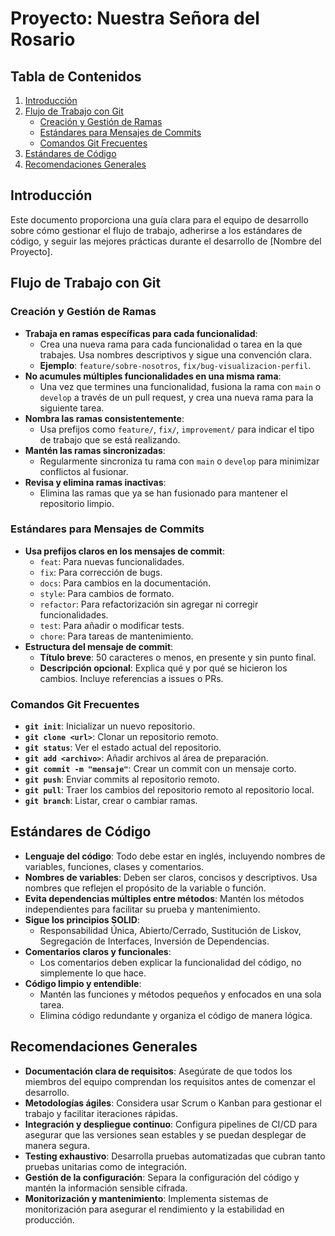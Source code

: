 # Proyecto: Nuestra Señora del Rosario

## Tabla de Contenidos
1. [Introducción](#introducción)
2. [Flujo de Trabajo con Git](#flujo-de-trabajo-con-git)
   - [Creación y Gestión de Ramas](#creación-y-gestión-de-ramas)
   - [Estándares para Mensajes de Commits](#estándares-para-mensajes-de-commits)
   - [Comandos Git Frecuentes](#comandos-git-frecuentes)
3. [Estándares de Código](#estándares-de-código)
4. [Recomendaciones Generales](#recomendaciones-generales)

## Introducción

Este documento proporciona una guía clara para el equipo de desarrollo sobre cómo gestionar el flujo de trabajo, adherirse a los estándares de código, y seguir las mejores prácticas durante el desarrollo de [Nombre del Proyecto].

## Flujo de Trabajo con Git

### Creación y Gestión de Ramas

- **Trabaja en ramas específicas para cada funcionalidad**:
  - Crea una nueva rama para cada funcionalidad o tarea en la que trabajes. Usa nombres descriptivos y sigue una convención clara.
  - **Ejemplo**: `feature/sobre-nosotros`, `fix/bug-visualizacion-perfil`.
- **No acumules múltiples funcionalidades en una misma rama**:
  - Una vez que termines una funcionalidad, fusiona la rama con `main` o `develop` a través de un pull request, y crea una nueva rama para la siguiente tarea.
- **Nombra las ramas consistentemente**:
  - Usa prefijos como `feature/`, `fix/`, `improvement/` para indicar el tipo de trabajo que se está realizando.
- **Mantén las ramas sincronizadas**:
  - Regularmente sincroniza tu rama con `main` o `develop` para minimizar conflictos al fusionar.
- **Revisa y elimina ramas inactivas**:
  - Elimina las ramas que ya se han fusionado para mantener el repositorio limpio.

### Estándares para Mensajes de Commits

- **Usa prefijos claros en los mensajes de commit**:
  - `feat`: Para nuevas funcionalidades.
  - `fix`: Para corrección de bugs.
  - `docs`: Para cambios en la documentación.
  - `style`: Para cambios de formato.
  - `refactor`: Para refactorización sin agregar ni corregir funcionalidades.
  - `test`: Para añadir o modificar tests.
  - `chore`: Para tareas de mantenimiento.
- **Estructura del mensaje de commit**:
  - **Título breve**: 50 caracteres o menos, en presente y sin punto final.
  - **Descripción opcional**: Explica qué y por qué se hicieron los cambios. Incluye referencias a issues o PRs.

### Comandos Git Frecuentes

- **`git init`**: Inicializar un nuevo repositorio.
- **`git clone <url>`**: Clonar un repositorio remoto.
- **`git status`**: Ver el estado actual del repositorio.
- **`git add <archivo>`**: Añadir archivos al área de preparación.
- **`git commit -m "mensaje"`**: Crear un commit con un mensaje corto.
- **`git push`**: Enviar commits al repositorio remoto.
- **`git pull`**: Traer los cambios del repositorio remoto al repositorio local.
- **`git branch`**: Listar, crear o cambiar ramas.

## Estándares de Código

- **Lenguaje del código**: Todo debe estar en inglés, incluyendo nombres de variables, funciones, clases y comentarios.
- **Nombres de variables**: Deben ser claros, concisos y descriptivos. Usa nombres que reflejen el propósito de la variable o función.
- **Evita dependencias múltiples entre métodos**: Mantén los métodos independientes para facilitar su prueba y mantenimiento.
- **Sigue los principios SOLID**:
  - Responsabilidad Única, Abierto/Cerrado, Sustitución de Liskov, Segregación de Interfaces, Inversión de Dependencias.
- **Comentarios claros y funcionales**:
  - Los comentarios deben explicar la funcionalidad del código, no simplemente lo que hace.
- **Código limpio y entendible**:
  - Mantén las funciones y métodos pequeños y enfocados en una sola tarea.
  - Elimina código redundante y organiza el código de manera lógica.

## Recomendaciones Generales

- **Documentación clara de requisitos**: Asegúrate de que todos los miembros del equipo comprendan los requisitos antes de comenzar el desarrollo.
- **Metodologías ágiles**: Considera usar Scrum o Kanban para gestionar el trabajo y facilitar iteraciones rápidas.
- **Integración y despliegue continuo**: Configura pipelines de CI/CD para asegurar que las versiones sean estables y se puedan desplegar de manera segura.
- **Testing exhaustivo**: Desarrolla pruebas automatizadas que cubran tanto pruebas unitarias como de integración.
- **Gestión de la configuración**: Separa la configuración del código y mantén la información sensible cifrada.
- **Monitorización y mantenimiento**: Implementa sistemas de monitorización para asegurar el rendimiento y la estabilidad en producción.
